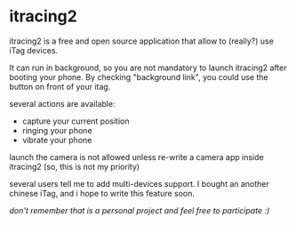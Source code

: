 # itracing2
itracing2 is a free and open source application that allow to (really?) use iTag devices.

It can run in background, so you are not mandatory to launch itracing2 after booting your phone.
By checking "background link", you could use the button on front of your itag.

several actions are available:

* capture your current position
* ringing your phone
* vibrate your phone

launch the camera is not allowed unless re-write a camera app inside itracing2 (so, this is not my priority)

several users tell me to add multi-devices support. I bought an another chinese iTag, and
i hope to write this feature soon.

*don't remember that is a personal project and feel free to participate :)*